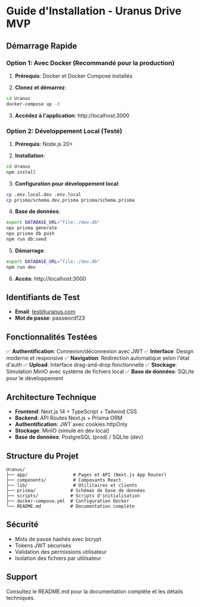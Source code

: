 # Guide d'Installation - Uranus Drive MVP

## Démarrage Rapide

### Option 1: Avec Docker (Recommandé pour la production)

1. **Prérequis**: Docker et Docker Compose installés

2. **Clonez et démarrez**:
```bash
cd Uranus
docker-compose up -d
```

3. **Accédez à l'application**: http://localhost:3000

### Option 2: Développement Local (Testé)

1. **Prérequis**: Node.js 20+

2. **Installation**:
```bash
cd Uranus
npm install
```

3. **Configuration pour développement local**:
```bash
cp .env.local.dev .env.local
cp prisma/schema.dev.prisma prisma/schema.prisma
```

4. **Base de données**:
```bash
export DATABASE_URL="file:./dev.db"
npx prisma generate
npx prisma db push
npm run db:seed
```

5. **Démarrage**:
```bash
export DATABASE_URL="file:./dev.db"
npm run dev
```

6. **Accès**: http://localhost:3000

## Identifiants de Test

- **Email**: test@uranus.com
- **Mot de passe**: password123

## Fonctionnalités Testées

✅ **Authentification**: Connexion/déconnexion avec JWT
✅ **Interface**: Design moderne et responsive
✅ **Navigation**: Redirection automatique selon l'état d'auth
✅ **Upload**: Interface drag-and-drop fonctionnelle
✅ **Stockage**: Simulation MinIO avec système de fichiers local
✅ **Base de données**: SQLite pour le développement

## Architecture Technique

- **Frontend**: Next.js 14 + TypeScript + Tailwind CSS
- **Backend**: API Routes Next.js + Prisma ORM
- **Authentification**: JWT avec cookies httpOnly
- **Stockage**: MinIO (simulé en dev local)
- **Base de données**: PostgreSQL (prod) / SQLite (dev)

## Structure du Projet

```
Uranus/
├── app/                 # Pages et API (Next.js App Router)
├── components/          # Composants React
├── lib/                 # Utilitaires et clients
├── prisma/             # Schémas de base de données
├── scripts/            # Scripts d'initialisation
├── docker-compose.yml  # Configuration Docker
└── README.md           # Documentation complète
```

## Sécurité

- Mots de passe hashés avec bcrypt
- Tokens JWT sécurisés
- Validation des permissions utilisateur
- Isolation des fichiers par utilisateur

## Support

Consultez le README.md pour la documentation complète et les détails techniques.


